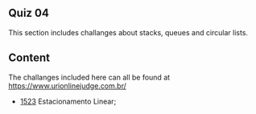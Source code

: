 
## Quiz 04

This section includes challanges about stacks, queues and circular lists.

## Content
The challanges included here can all be found at https://www.urionlinejudge.com.br/

- [1523](https://www.urionlinejudge.com.br/judge/pt/problems/view/1523) Estacionamento Linear;
